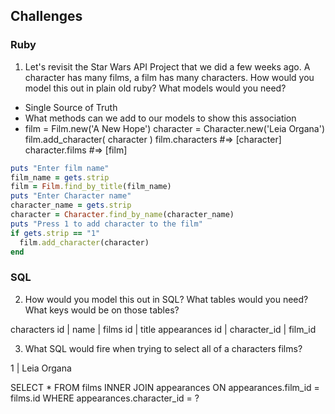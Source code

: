 ## Challenges

### Ruby
1. Let's revisit the Star Wars API Project that we did a few weeks ago. A character has many films, a film has many characters. How would you model this out in plain old ruby? What models would you need?
  + Single Source of Truth
  + What methods can we add to our models to show this association
  + film = Film.new('A New Hope')
    character = Character.new('Leia Organa')
    film.add_character( character )
    film.characters #=> [character]
    character.films #=> [film]

```ruby
puts "Enter film name"
film_name = gets.strip
film = Film.find_by_title(film_name)
puts "Enter Character name"
character_name = gets.strip
character = Character.find_by_name(character_name)
puts "Press 1 to add character to the film"
if gets.strip == "1"
  film.add_character(character)
end
```

### SQL

2. How would you model this out in SQL? What tables would you need? What keys would be on those tables?

characters
id | name |
films
id | title
appearances
id | character_id | film_id


3. What SQL would fire when trying to select all of a characters films?

1 | Leia Organa

SELECT * FROM films
INNER JOIN appearances
ON appearances.film_id = films.id
WHERE appearances.character_id = ?
